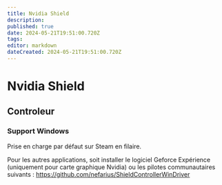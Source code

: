 ```yaml
---
title: Nvidia Shield
description: 
published: true
date: 2024-05-21T19:51:00.720Z
tags: 
editor: markdown
dateCreated: 2024-05-21T19:51:00.720Z
---
```


# Nvidia Shield

## Controleur

### Support Windows

Prise en charge par défaut sur Steam en filaire.

Pour les autres applications, soit installer le logiciel Geforce Expérience (uniquement pour carte graphique Nvidia) ou les pilotes communautaires suivants : <https://github.com/nefarius/ShieldControllerWinDriver>
